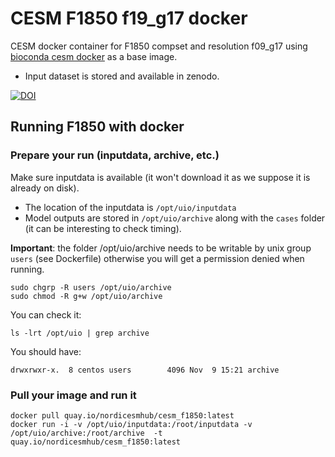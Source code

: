 # CESM F1850 f19_g17 docker

CESM docker container for F1850 compset and resolution f09_g17 using [bioconda cesm docker](https://bioconda.github.io/recipes/cesm/README.html) as a base image.

- Input dataset is stored and available in zenodo.

[![DOI](https://zenodo.org/badge/DOI/10.5281/zenodo.3526120.svg)](https://doi.org/10.5281/zenodo.3526120)


## Running F1850 with docker

### Prepare your run (inputdata, archive, etc.)

Make sure inputdata is available (it won't download it as we suppose it is already on disk). 
- The location of the inputdata is `/opt/uio/inputdata` 
- Model outputs are stored in `/opt/uio/archive` along with the `cases` folder (it can be interesting to check timing).

**Important**: the folder /opt/uio/archive needs to be writable by unix group `users` (see Dockerfile) otherwise you will get a permission denied when running.

```
sudo chgrp -R users /opt/uio/archive
sudo chmod -R g+w /opt/uio/archive
```

You can check it:

```
ls -lrt /opt/uio | grep archive
```

You should have:

```
drwxrwxr-x.  8 centos users        4096 Nov  9 15:21 archive
```

### Pull your image and run it

```
docker pull quay.io/nordicesmhub/cesm_f1850:latest
docker run -i -v /opt/uio/inputdata:/root/inputdata -v /opt/uio/archive:/root/archive  -t quay.io/nordicesmhub/cesm_f1850:latest
```

